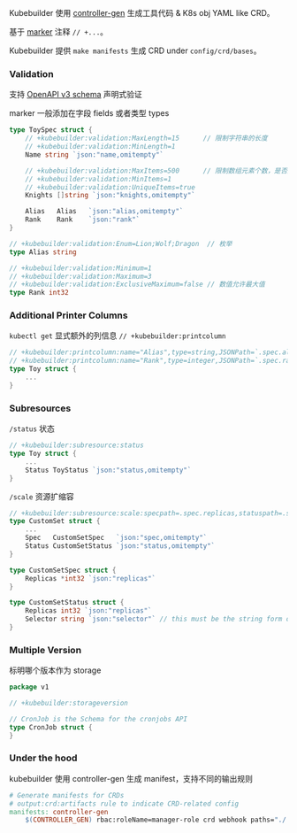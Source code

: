 Kubebuilder 使用 [controller-gen](https://sigs.k8s.io/controller-tools) 生成工具代码 & K8s obj YAML like CRD。

基于 [marker](https://book.kubebuilder.io/reference/markers) 注释 `// +...`。

Kubebuilder 提供 `make manifests` 生成 CRD under `config/crd/bases`。

### Validation

支持 [OpenAPI v3 schema](https://github.com/OAI/OpenAPI-Specification/blob/main/versions/3.0.0.md#schemaObject) 声明式验证

marker 一般添加在字段 fields 或者类型 types

```go
type ToySpec struct {
    // +kubebuilder:validation:MaxLength=15      // 限制字符串的长度
    // +kubebuilder:validation:MinLength=1
    Name string `json:"name,omitempty"`

    // +kubebuilder:validation:MaxItems=500      // 限制数组元素个数，是否允许重复
    // +kubebuilder:validation:MinItems=1
    // +kubebuilder:validation:UniqueItems=true
    Knights []string `json:"knights,omitempty"`

    Alias   Alias   `json:"alias,omitempty"`
    Rank    Rank    `json:"rank"`
}

// +kubebuilder:validation:Enum=Lion;Wolf;Dragon  // 枚举
type Alias string

// +kubebuilder:validation:Minimum=1
// +kubebuilder:validation:Maximum=3
// +kubebuilder:validation:ExclusiveMaximum=false // 数值允许最大值
type Rank int32


```

### Additional Printer Columns

`kubectl get` 显式额外的列信息 `// +kubebuilder:printcolumn`

```go
// +kubebuilder:printcolumn:name="Alias",type=string,JSONPath=`.spec.alias`
// +kubebuilder:printcolumn:name="Rank",type=integer,JSONPath=`.spec.rank`
type Toy struct {
    ...
}
```

### Subresources

`/status` 状态

```go
// +kubebuilder:subresource:status
type Toy struct {
    ...
    Status ToyStatus `json:"status,omitempty"`
}
```

`/scale` 资源扩缩容

```go
// +kubebuilder:subresource:scale:specpath=.spec.replicas,statuspath=.status.replicas,selectorpath=.status.selector
type CustomSet struct {
    ...
    Spec   CustomSetSpec   `json:"spec,omitempty"`
    Status CustomSetStatus `json:"status,omitempty"`
}

type CustomSetSpec struct {
    Replicas *int32 `json:"replicas"`
}

type CustomSetStatus struct {
    Replicas int32 `json:"replicas"`
    Selector string `json:"selector"` // this must be the string form of the selector
}
```

### Multiple Version

标明哪个版本作为 storage 

```go
package v1

// +kubebuilder:storageversion

// CronJob is the Schema for the cronjobs API
type CronJob struct {
}
```

### Under the hood

kubebuilder 使用 controller-gen 生成 manifest，支持不同的输出规则 

```makefile
# Generate manifests for CRDs
# output:crd:artifacts rule to indicate CRD-related config
manifests: controller-gen
    $(CONTROLLER_GEN) rbac:roleName=manager-role crd webhook paths="./..." output:crd:artifacts:config=config/crd/bases
```



